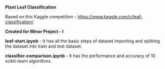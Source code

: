 **Plant Leaf Classification**

Based on this Kaggle competition - https://www.kaggle.com/c/leaf-classification/

**Created for Minor Project - I**

**leaf-start.ipynb** - It has all the basic steps of dataset importing and splitting the dataset into train and test dataset.

**classifier-comparison.ipynb** - It has the performance and accuracy of 10 scikit-learn algorithms.

